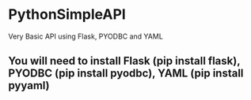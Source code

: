 # PythonSimpleAPI
Very Basic API using Flask, PYODBC and YAML

## You will need to install Flask (pip install flask), PYODBC (pip install pyodbc), YAML (pip install pyyaml)

